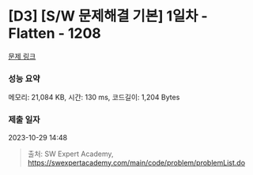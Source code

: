 # [D3] [S/W 문제해결 기본] 1일차 - Flatten - 1208 

[문제 링크](https://swexpertacademy.com/main/code/problem/problemDetail.do?contestProbId=AV139KOaABgCFAYh) 

### 성능 요약

메모리: 21,084 KB, 시간: 130 ms, 코드길이: 1,204 Bytes

### 제출 일자

2023-10-29 14:48



> 출처: SW Expert Academy, https://swexpertacademy.com/main/code/problem/problemList.do